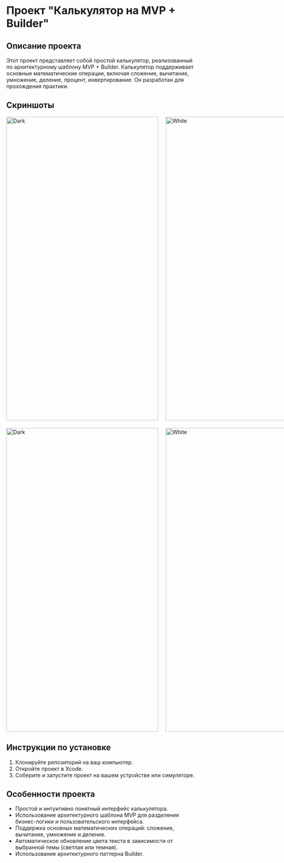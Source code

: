 # Проект "Калькулятор на MVP + Builder"

## Описание проекта
Этот проект представляет собой простой калькулятор, реализованный по архитектурному шаблону MVP + Builder. Калькулятор поддерживает основные математические операции, включая сложение, вычитание, умножение, деление, процент, инвертирование. Он разработан для прохождения практики.

## Скриншоты

<div style="display: flex; justify-content: space-between; align-items: center;">
    <div style="flex: 1; margin-right: 10px;">
        <img src="https://github.com/EvgeniMityulya/Modsen-Practice-Task-1/assets/90418758/adbb8811-a9bc-47ad-984f-83ecda40e8b2" alt="Dark" width="400" height="800">
    </div>
    <div style="flex: 1; margin-left: 10px;">
        <img src="https://github.com/EvgeniMityulya/Modsen-Practice-Task-1/assets/90418758/2cf9d222-7104-4ee0-b5c7-008600cfbf12" alt="White" width="400" height="800">
    </div>
</div>

<div style="display: flex; justify-content: space-between; align-items: center; margin-top: 20px;">
    <div style="flex: 1; margin-right: 10px;">
        <img src="https://github.com/EvgeniMityulya/Modsen-Practice-Task-1/assets/90418758/ae2a9c35-efc2-4807-8e57-3f7f90ac4d16" alt="Dark" width="400" height="800">
    </div>
    <div style="flex: 1; margin-left: 10px;">
        <img src="https://github.com/EvgeniMityulya/Modsen-Practice-Task-1/assets/90418758/826463f6-9afe-41c5-a53f-f92ea1ac55eb" alt="White" width="400" height="800">
    </div>
</div>

## Инструкции по установке

1. Клонируйте репозиторий на ваш компьютер.
2. Откройте проект в Xcode.
3. Соберите и запустите проект на вашем устройстве или симуляторе.

## Особенности проекта

- Простой и интуитивно понятный интерфейс калькулятора.
- Использование архитектурного шаблона MVP для разделения бизнес-логики и пользовательского интерфейса.
- Поддержка основных математических операций: сложение, вычитание, умножение и деление.
- Автоматическое обновление цвета текста в зависимости от выбранной темы (светлая или темная).
- Использование архитектурного паттерна Builder.
